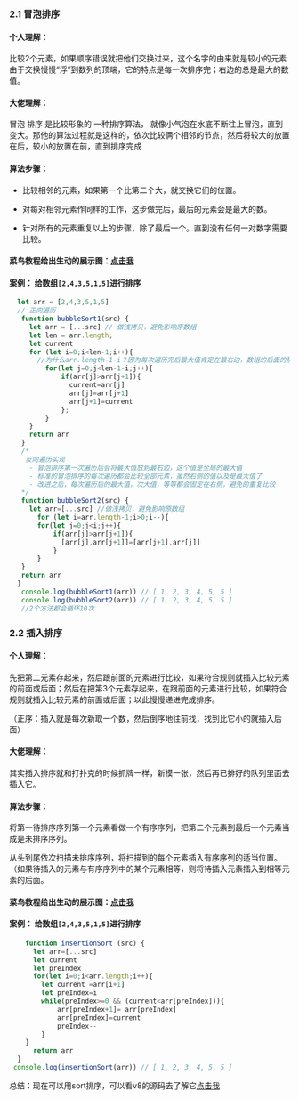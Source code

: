 
  ### 2.1 冒泡排序

  ####   个人理解：
  
  比较2个元素，如果顺序错误就把他们交换过来，这个名字的由来就是较小的元素由于交换慢慢“浮”到数列的顶端，它的特点是每一次排序完；右边的总是最大的数值。

  ####  大佬理解：

  冒泡 排序 是比较形象的 一种排序算法， 就像小气泡在水底不断往上冒泡，直到变大。那他的算法过程就是这样的，依次比较俩个相邻的节点，然后将较大的放置在后，较小的放置在前，直到排序完成

  ####   算法步骤：

  - 比较相邻的元素，如果第一个比第二个大，就交换它们的位置。

  - 对每对相邻元素作同样的工作，这步做完后，最后的元素会是最大的数。

  - 针对所有的元素重复以上的步骤，除了最后一个。直到没有任何一对数字需要比较。
  ####  菜鸟教程给出生动的展示图：[点击我](https://www.runoob.com/w3cnote/bubble-sort.html)

  ####   案例： 给数组`[2,4,3,5,1,5]`进行排序
   ``` javascript
     let arr = [2,4,3,5,1,5]
     // 正向遍历
      function bubbleSort1(src) {
        let arr = [...src] // 做浅拷贝，避免影响原数组
        let len = arr.length;
        let current
        for (let i=0;i<len-1;i++){ 
          //为什么arr.length-1-i？因为每次遍历完后最大值肯定在最右边，数组的后面的那段其实已经是排序好，无需在排序
            for(let j=0;j<len-1-i;j++){
                if(arr[j]>arr[j+1]){
                  current=arr[j]
                  arr[j]=arr[j+1]
                  arr[j+1]=current
                };
            } 
        }
        return arr
      }
      /*
       反向遍历实现
        - 冒泡排序第一次遍历后会将最大值放到最右边，这个值是全局的最大值
        - 标准的冒泡排序的每次遍历都会比较全部元素，虽然右侧的值以及是最大值了
        - 改进之后，每次遍历后的最大值，次大值，等等都会固定在右侧，避免的重复比较
      */
      function bubbleSort2(src) {
        let arr=[...src] //做浅拷贝，避免影响原数组
          for (let i=arr.length-1;i>0;i--){
          for(let j=0;j<i;j++){
              if(arr[j]>arr[j+1]){
                [arr[j],arr[j+1]]=[arr[j+1],arr[j]]
              }  
          }
      }
      return arr
     }
      console.log(bubbleSort1(arr)) // [ 1, 2, 3, 4, 5, 5 ]
      console.log(bubbleSort2(arr)) // [ 1, 2, 3, 4, 5, 5 ]
      //2个方法都会循环10次
  ```
  ### 2.2 插入排序
  ####  个人理解：
  
  先把第二元素存起来，然后跟前面的元素进行比较，如果符合规则就插入比较元素的前面或后面；然后在把第3个元素存起来，在跟前面的元素进行比较，如果符合规则就插入比较元素的前面或后面；以此慢慢递进完成排序。
   
（正序：插入就是每次新取一个数，然后倒序地往前找，找到比它小的就插入后面）

  ####  大佬理解：
  
  其实插入排序就和打扑克的时候抓牌一样，新摸一张，然后再已排好的队列里面去插入它。

  ####  算法步骤：
  
  将第一待排序序列第一个元素看做一个有序序列，把第二个元素到最后一个元素当成是未排序序列。

  从头到尾依次扫描未排序序列，将扫描到的每个元素插入有序序列的适当位置。（如果待插入的元素与有序序列中的某个元素相等，则将待插入元素插入到相等元素的后面。

  ####   菜鸟教程给出生动的展示图：[点击我](https://www.runoob.com/w3cnote/insertion-sort.html)

  ####  案例： 给数组`[2,4,3,5,1,5]`进行排序
  ``` javascript
      function insertionSort (src) {
        let arr=[...src]
        let current
        let preIndex
        for(let i=0;i<arr.length;i++){
          let current =arr[i+1]
          let preIndex=i
          while(preIndex>=0 && (current<arr[preIndex])){
              arr[preIndex+1]= arr[preIndex]
              arr[preIndex]=current
              preIndex--
          }
      }
        return arr
    }
   console.log(insertionSort(arr)) // [ 1, 2, 3, 4, 5, 5 ]
  ```
  总结：现在可以用sort排序，可以看v8的源码去了解它[点击我](https://github.com/v8/v8/blob/master/third_party/v8/builtins/array-sort.tq)
